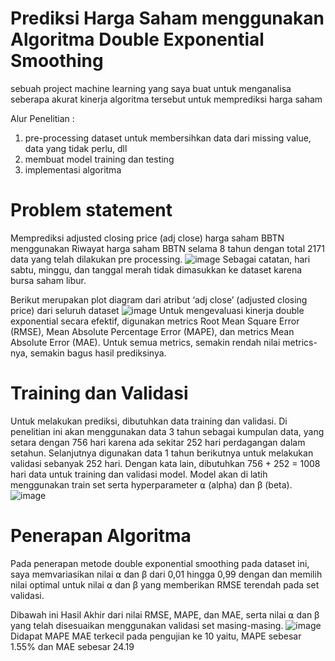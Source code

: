 # Prediksi Harga Saham menggunakan Algoritma Double Exponential Smoothing

sebuah project machine learning yang saya buat untuk menganalisa seberapa akurat kinerja algoritma tersebut untuk memprediksi harga saham

Alur Penelitian :

1. pre-processing dataset untuk membersihkan data dari missing value, data yang tidak perlu, dll
2. membuat model training dan testing
3. implementasi algoritma

# Problem statement
Memprediksi adjusted closing price (adj close) harga saham BBTN menggunakan Riwayat harga saham BBTN selama 8 tahun dengan total 2171 data yang telah dilakukan pre processing.
 ![image](https://user-images.githubusercontent.com/84274028/214829455-6cc52ee8-19f7-4d48-bbfb-e12cb12ad6e9.png)
Sebagai catatan, hari sabtu, minggu, dan tanggal merah tidak dimasukkan ke dataset karena bursa saham libur.

Berikut merupakan plot diagram dari atribut ‘adj close’ (adjusted closing price) dari seluruh dataset
![image](https://user-images.githubusercontent.com/84274028/214829592-fee25dbf-7198-4586-95fd-0c6d9a5ae83a.png)
Untuk mengevaluasi kinerja double exponential secara efektif, digunakan metrics Root Mean Square Error (RMSE), Mean Absolute Percentage Error (MAPE), dan metrics Mean Absolute Error (MAE). Untuk semua metrics, semakin rendah nilai metrics-nya, semakin bagus hasil prediksinya.

# Training dan Validasi
Untuk melakukan prediksi, dibutuhkan data training dan validasi. Di penelitian ini akan menggunakan data 3 tahun sebagai kumpulan data, yang setara dengan 756 hari karena ada sekitar 252 hari perdagangan dalam setahun. Selanjutnya digunakan data 1 tahun berikutnya untuk melakukan validasi sebanyak 252 hari. Dengan kata lain, dibutuhkan 756 + 252 = 1008 hari data untuk training dan validasi model. Model akan di latih menggunakan train set serta hyperparameter ⍺ (alpha) dan β (beta).
![image](https://user-images.githubusercontent.com/84274028/214829855-9a85d7c7-9a2e-49d0-a4d6-5d0686fb8fb2.png)

# Penerapan Algoritma
Pada penerapan metode double exponential smoothing pada dataset ini, saya memvariasikan nilai ⍺ dan β dari 0,01 hingga 0,99 dengan dan memilih nilai optimal untuk nilai ⍺ dan β yang memberikan RMSE terendah pada set validasi.

Dibawah ini Hasil Akhir dari nilai RMSE, MAPE, dan MAE, serta nilai ⍺ dan β yang telah disesuaikan menggunakan validasi set masing-masing.
![image](https://user-images.githubusercontent.com/84274028/214830266-a055554e-052e-47dd-9a7c-29976c1242b4.png)
Didapat MAPE MAE terkecil pada pengujian ke 10 yaitu, MAPE sebesar 1.55% dan MAE sebesar 24.19
